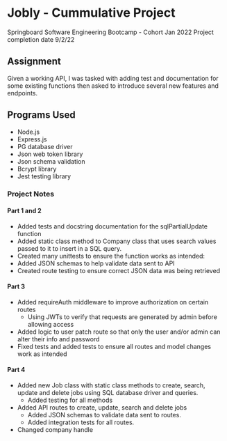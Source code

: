 # Jobly - Cummulative Project
Springboard Software Engineering Bootcamp - Cohort Jan 2022
Project completion date 9/2/22

## Assignment
Given a working API, I was tasked with adding test and documentation for some existing functions then asked to introduce several new features and endpoints.

## Programs Used

- Node.js
- Express.js
- PG database driver
- Json web token library
- Json schema validation
- Bcrypt library
- Jest testing library

### Project Notes

#### Part 1 and 2
- Added tests and docstring documentation for the sqlPartialUpdate function
- Added static class method to Company class that uses search values passed to it to insert in a SQL query.
- Created many unittests to ensure the function works as intended:
- Added JSON schemas to help validate data sent to API
- Created route testing to ensure correct JSON data was being retrieved

#### Part 3
- Added requireAuth middleware to improve authorization on certain routes
    - Using JWTs to verify that requests are generated by admin before allowing access
- Added logic to user patch route so that only the user and/or admin can alter their info and password
- Fixed tests and added tests to ensure all routes and model changes work as intended

#### Part 4
- Added new Job class with static class methods to create, search, update and delete jobs using SQL database driver and queries.
    - Added testing for all methods
- Added API routes to create, update, search and delete jobs
    - Added JSON schemas to validate data sent to routes.
    - Added integration tests for all routes.
- Changed company handle
